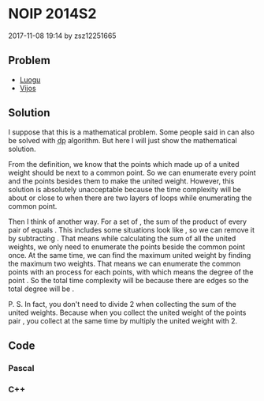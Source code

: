 <h1>NOIP 2014S2</h1>
<p><time>2017-11-08 19:14</time> by zsz12251665</p>
<section>
	<h2>Problem</h2>
	<ul class="buttonList">
		<a target="_blank" href="https://www.luogu.com.cn/problem/P1351"><li>Luogu</li></a>
		<a target="_blank" href="https://www.vijos.org/p/1906"><li>Vijos</li></a>
	</ul>
</section>
<section>
	<h2>Solution</h2>
	<p>I suppose that this is a mathematical problem. Some people said in can also be solved with <abbr title="dynamic programming">dp</abbr> algorithm. But here I will just show the mathematical solution. </p>
	<p>From the definition, we know that the points which made up of a united weight should be next to a common point. So we can enumerate every point and the points besides them to make the united weight. However, this solution is absolutely unacceptable because the time complexity will be about <data value="o{O}o{(}v{n}p{2}o{)}"></data> or close to <data value="o{O}o{(}v{n}p{3}o{)}"></data> when there are two layers of loops while enumerating the common point. </p>
	<p>Then I think of another way. For a set of <data value="o{\{}v{a}b{v{k}}o{|}v{k}o{&isin;}o{[}c{1}o{,}v{n}o{]}o{,}v{k}o{&isin;}c{&#8469;}o{\}}"></data>, the sum of the product of every pair of <data value="o{(}v{a}b{v{i}}o{,}v{a}b{v{j}}o{)}"></data> equals <data value="o{(}o{&sum;}i{v{n}l{}v{k}o{=}c{1}}v{a}b{v{k}}o{)}p{2}"></data>. This includes some situations look like <data value="v{a}b{v{i}}p{2}"></data>, so we can remove it by subtracting <data value="o{&sum;}i{v{n}l{}v{k}o{=}c{1}}v{a}b{v{k}}p{2}"></data>. That means while calculating the sum of all the united weights, we only need to enumerate the points beside the common point once. At the same time, we can find the maximum united weight by finding the maximum two weights. That means we can enumerate the common points with an <data value="o{O}o{(}v{d}b{v{i}}o{)}"></data> process for each points, with which <data value="v{d}b{v{i}}"></data> means the degree of the point <data value="v{i}"></data>. So the total time complexity will be <data value="o{O}o{(}v{n}o{)}"></data> because there are <data value="o{(}v{n}o{-}c{1}o{)}"></data> edges so the total degree will be <data value="c{2}o{}o{(}v{n}o{-}c{1}o{)}"></data>. </p>
	<p>P. S. In fact, you don't need to divide 2 when collecting the sum of the united weights. Because when you collect the united weight of the points pair <data value="o{(}v{u}o{,}v{v}o{)}"></data>, you collect <data value="o{(}v{v}o{,}v{u}o{)}"></data> at the same time by multiply the united weight with 2. </p>
</section>
<section>
	<h2>Code</h2>
	<section>
		<h3>Pascal</h3>
		<code lang="pas"></code>
	</section>
	<section>
		<h3>C++</h3>
		<code lang="cpp"></code>
	</section>
</section>

